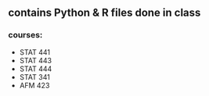 ## contains Python & R files done in class

### courses:
  - STAT 441
  - STAT 443
  - STAT 444
  - STAT 341
  - AFM 423
